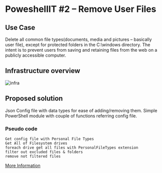 # PoweshellIT #2 – Remove User Files
## Use Case
Delete all common file types(documents, media and pictures – basically user file), except for protected folders in the C:\windows directory. The intent is to prevent users from saving and retaining files from the web on a publicly accessible computer.
## Infrastructure overview 
![infra](https://www.andysvints.com/wp-content/uploads/2020/03/pwsh2-1142x706.png)

## Proposed solution
Json Config file with data types for ease of adding/removing them.
Simple PowerShell module with couple of functions referring config file.
### Pseudo code
```
Get config file with Personal File Types
Get All of Filesystem drives
foreach drive get all files with PersonalFileTypes extension
filter out excluded files & folders
remove not filtered files
```
[More Information](https://www.andysvints.com/poweshellit-2-remove-user-files/)
